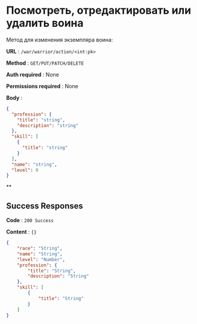 # Посмотреть, отредактировать или удалить воина

Метод для изменения экземпляра воина:

**URL** : `/war/warrior/action/<int:pk>`

**Method** : `GET/PUT/PATCH/DELETE`

**Auth required** : None

**Permissions required** : None

**Body** : 
```json
{
  "profession": {
    "title": "string",
    "description": "string"
  },
  "skill": [
    {
      "title": "string"
    }
  ],
  "name": "string",
  "level": 0
}
```

**

## Success Responses

**Code** : `200 Success`

**Content** : `{}`

```json
{
    "race": "String",
    "name": "String",
    "level": "Number",
    "profession": {
        "title": "String",
        "description": "String"
    },
    "skill": [
        {
            "title": "String"
        }
    ]
}
```
    

